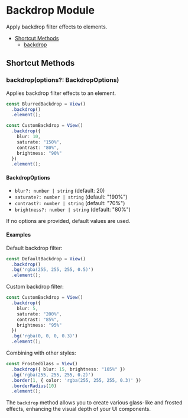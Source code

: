 # Backdrop Module

Apply backdrop filter effects to elements.

- [Shortcut Methods](#shortcut-methods)
  - [backdrop](#backdropoptions-backdropoptions)

## Shortcut Methods

### backdrop(options?: BackdropOptions)

Applies backdrop filter effects to an element.

```typescript
const BlurredBackdrop = View()
  .backdrop()
  .element();

const CustomBackdrop = View()
  .backdrop({
    blur: 10,
    saturate: "150%",
    contrast: "80%",
    brightness: "90%"
  })
  .element();
```

#### BackdropOptions

- `blur?: number | string` (default: 20)
- `saturate?: number | string` (default: "190%")
- `contrast?: number | string` (default: "70%")
- `brightness?: number | string` (default: "80%")

If no options are provided, default values are used.

#### Examples

Default backdrop filter:

```typescript
const DefaultBackdrop = View()
  .backdrop()
  .bg('rgba(255, 255, 255, 0.5)')
  .element();
```

Custom backdrop filter:

```typescript
const CustomBackdrop = View()
  .backdrop({
    blur: 5,
    saturate: "200%",
    contrast: "85%",
    brightness: "95%"
  })
  .bg('rgba(0, 0, 0, 0.3)')
  .element();
```

Combining with other styles:

```typescript
const FrostedGlass = View()
  .backdrop({ blur: 15, brightness: "105%" })
  .bg('rgba(255, 255, 255, 0.2)')
  .border(1, { color: 'rgba(255, 255, 255, 0.3)' })
  .borderRadius(10)
  .element();
```

The `backdrop` method allows you to create various glass-like and frosted effects, enhancing the visual depth of your UI components.